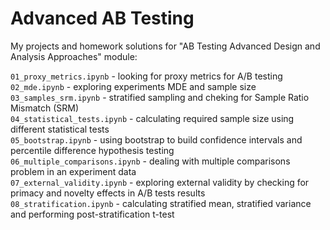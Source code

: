 # Advanced AB Testing

My projects and homework solutions for "AB Testing Advanced Design and Analysis Approaches" module:   

`01_proxy_metrics.ipynb` - looking for proxy metrics for A/B testing      
`02_mde.ipynb` - exploring experiments MDE and sample size  
`03_samples_srm.ipynb` - stratified sampling and cheking for Sample Ratio Mismatch (SRM)  
`04_statistical_tests.ipynb` - calculating required sample size using different statistical tests   
`05_bootstrap.ipynb` - using bootstrap to build confidence intervals and percentile difference hypothesis testing  
`06_multiple_comparisons.ipynb` - dealing with multiple comparisons problem in an experiment data  
`07_external_validity.ipynb` - exploring external validity by checking for primacy and novelty effects in A/B tests results  
`08_stratification.ipynb` - calculating stratified mean, stratified variance and performing post-stratification t-test  
